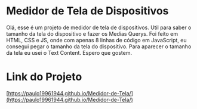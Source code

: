 # Medidor de Tela de Dispositivos

Olá, esse é um projeto de medidor de tela de dispositivos. Util para saber o tamanho da tela do dispositivo e fazer os Medias Querys. Foi feito em HTML, CSS e JS, onde com apenas 8 linhas de código em JavaScript, eu consegui pegar o tamanho da tela do dispositivo. Para aparecer o tamanho da tela eu usei o Text Content. Espero que gostem.


# Link do Projeto

[https://paulo19961944.github.io/Medidor-de-Tela/](https://paulo19961944.github.io/Medidor-de-Tela/)
